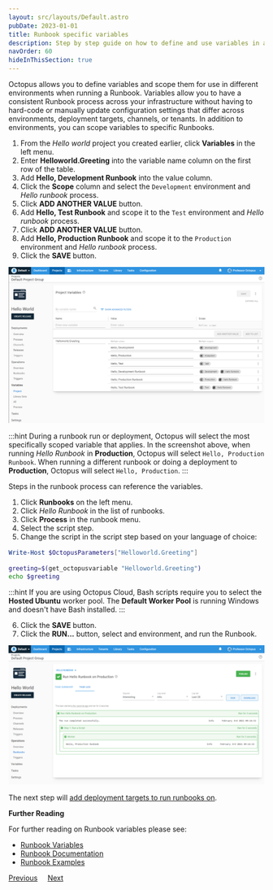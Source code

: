 ```yaml
---
layout: src/layouts/Default.astro
pubDate: 2023-01-01
title: Runbook specific variables
description: Step by step guide on how to define and use variables in an Octopus Deploy runbook.
navOrder: 60
hideInThisSection: true
---
```


Octopus allows you to define variables and scope them for use in different environments when running a Runbook.  Variables allow you to have a consistent Runbook process across your infrastructure without having to hard-code or manually update configuration settings that differ across environments, deployment targets, channels, or tenants.  In addition to environments, you can scope variables to specific Runbooks.  

1. From the *Hello world* project you created earlier, click **Variables** in the left menu.
1. Enter **Helloworld.Greeting** into the variable name column on the first row of the table.
1. Add **Hello, Development Runbook** into the value column.
1. Click the **Scope** column and select the `Development` environment and *Hello runbook* process.
1. Click **ADD ANOTHER VALUE** button.
1. Add **Hello, Test Runbook** and scope it to the `Test` environment and *Hello runbook* process.
1. Click **ADD ANOTHER VALUE** button.
1. Add **Hello, Production Runbook** and scope it to the `Production` environment and *Hello runbook* process.
1. Click the **SAVE** button.

![The hello world variables](images/variables.png "width=500")

:::hint
During a runbook run or deployment, Octopus will select the most specifically scoped variable that applies.  In the screenshot above, when running *Hello Runbook* in **Production**, Octopus will select `Hello, Production Runbook`.  When running a different runbook or doing a deployment to **Production**, Octopus will select `Hello, Production`.
:::

Steps in the runbook process can reference the variables.

1. Click **Runbooks** on the left menu.
1. Click *Hello Runbook* in the list of runbooks.
1. Click **Process** in the runbook menu.
1. Select the script step.
1. Change the script in the script step based on your language of choice:

```powershell PowerShell
Write-Host $OctopusParameters["Helloworld.Greeting"]
```
```bash Bash
greeting=$(get_octopusvariable "Helloworld.Greeting")
echo $greeting
```

:::hint
If you are using Octopus Cloud, Bash scripts require you to select the **Hosted Ubuntu** worker pool.  The **Default Worker Pool** is running Windows and doesn't have Bash installed.
:::

6. Click the **SAVE** button.
7. Click the **RUN...** button, select and environment, and run the Runbook.

![The results of the hello world runbook run with variables](images/runbook-run-with-variables.png "width=500")

The next step will [add deployment targets to run runbooks on](/docs/getting-started/first-runbook-run/add-runbook-deployment-targets.md).

**Further Reading**

For further reading on Runbook variables please see:

- [Runbook Variables](/docs/runbooks/runbook-variables/)
- [Runbook Documentation](/docs/runbooks/)
- [Runbook Examples](/docs/runbooks/runbook-examples/)

<span><a class="btn btn-secondary" href="/docs/getting-started/first-runbook-run/running-a-runbook">Previous</a></span>&nbsp;&nbsp;&nbsp;&nbsp;&nbsp;<span><a class="btn btn-success" href="/docs/getting-started/first-runbook-run/add-runbook-deployment-targets">Next</a></span>